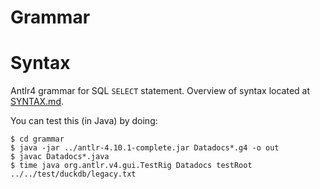 # Grammar
# Syntax

Antlr4 grammar for SQL `SELECT` statement. Overview of syntax located at [SYNTAX.md](https://github.com/datadocs/grammar/blob/master/SYNTAX.md).

You can test this (in Java) by doing:

```
$ cd grammar
$ java -jar ../antlr-4.10.1-complete.jar Datadocs*.g4 -o out
$ javac Datadocs*.java
$ time java org.antlr.v4.gui.TestRig Datadocs testRoot ../../test/duckdb/legacy.txt
```
